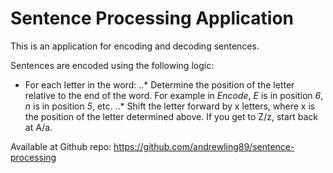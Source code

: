 # Sentence Processing Application
This is an application for encoding and decoding sentences.

Sentences are encoded using the following logic:
* For each letter in the word:
..* Determine the position of the letter relative to the end of the word. For example in *Encode*, *E* is in position *6*, *n* is in position *5*, etc.
..* Shift the letter forward by x letters, where x is the position of the letter determined above. If you get to Z/z, start back at A/a.

Available at Github repo: https://github.com/andrewling89/sentence-processing
